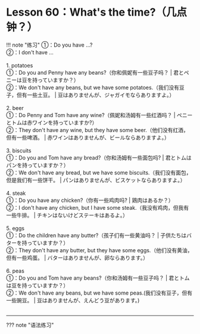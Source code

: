 # Lesson 60：What's the time?（几点钟？）


!!! note "练习"
    ①：Do you have ...?  <br>
    ②：I don't have ...<br>
    <br>
    1. potatoes<br>
    ①：Do you and Penny have any beans?（你和佩妮有一些豆子吗？ | 君とペニーは豆を持っていますか？）<br>
    ②：We don't have any beans, but we have some potatoes.（我们没有豆子，但有一些土豆。 | 豆はありませんが、ジャガイモならありますよ。）<br>
    <br>
    2. beer<br>
    ①：Do Penny and Tom have any wine?（佩妮和汤姆有一些红酒吗？ | ペニーとトムは赤ワインを持っていますか?）<br>
    ②：They don't have any wine, but they have some beer.（他们没有红酒，但有一些啤酒。 | 赤ワインはありませんが、ビールならありますよ。）<br>
    <br>
    3. biscuits<br>
    ①：Do you and Tom have any bread?（你和汤姆有一些面包吗? | 君とトムはパンを持っていますか？）<br>
    ②：We don't have any bread, but we have some biscuits.（我们没有面包，但是我们有一些饼干。 | パンはありませんが、ビスケットならありますよ。）<br>
    <br>
    4. steak<br>
    ①：Do you have any chicken?（你有一些鸡肉吗? | 鶏肉はあるか？）<br>
    ②：I don't have any chicken, but I have some steak.（我没有鸡肉，但我有一些牛排。 | チキンはないけどステーキはあるよ。）<br>
    <br>
    5. eggs<br>
    ①：Do the children have any butter?（孩子们有一些黄油吗？ | 子供たちはバターを持っていますか？）<br>
    ②：They don't have any butter, but they have some eggs.（他们没有黄油，但有一些鸡蛋。 | バターはありませんが、卵ならあります。）<br>
    <br>
    6. peas<br>
    ①：Do you and Tom have any beans?（你和汤姆有一些豆子吗？ | 君とトムは豆を持っていますか？）<br>
    ②：We don't have any beans, but we have some peas.(我们没有豆子，但有一些豌豆。 | 豆はありませんが、えんどう豆があります。)<br>
    <br>


---
??? note "语法练习"



